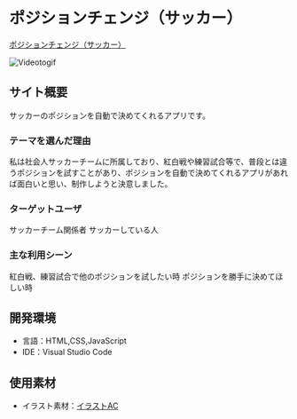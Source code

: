 # ポジションチェンジ（サッカー）

[ポジションチェンジ（サッカー）](https://thawing-lake-15472.herokuapp.com/)

![Videotogif](https://user-images.githubusercontent.com/69105145/130265539-002722cb-5ad3-41f6-b770-38a98d3e998b.gif)

## サイト概要

サッカーのポジションを自動で決めてくれるアプリです。


### テーマを選んだ理由

私は社会人サッカーチームに所属しており、紅白戦や練習試合等で、普段とは違うポジションを試すことがあり、ポジションを自動で決めてくれるアプリがあれば面白いと思い、制作しようと決意しました。


### ターゲットユーザ

サッカーチーム関係者
サッカーしている人

### 主な利用シーン

紅白戦、練習試合で他のポジションを試したい時
ポジションを勝手に決めてほしい時


## 開発環境

- 言語：HTML,CSS,JavaScript
- IDE：Visual Studio Code

## 使用素材
- イラスト素材：[イラストAC](https://www.ac-illust.com/)
